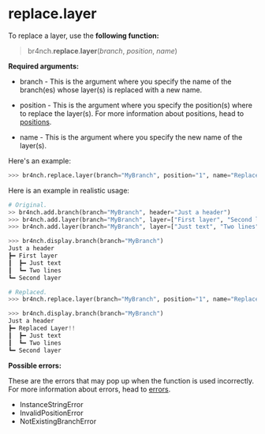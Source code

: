 # replace.layer

To replace a layer, use the **following function:**

> br4nch.**replace**.**layer**(*branch*, *position*, *name*)

**Required arguments:**

- branch - This is the argument where you specify the name of the branch(es) whose layer(s) is replaced with a new name.
- position - This is the argument where you specify the position(s) where to replace the layer(s). For more information about positions, head to [positions](../../guides/positions.md).

- name - This is the argument where you specify the new name of the layer(s).

Here's an example:

```python
>>> br4nch.replace.layer(branch="MyBranch", position="1", name="ReplacedLayer")
```

Here is an example in realistic usage:

```python
# Original.
>> br4nch.add.branch(branch="MyBranch", header="Just a header")
>>> br4nch.add.layer(branch="MyBranch", layer=["First layer", "Second layer"], position="0")
>>> br4nch.add.layer(branch="MyBranch", layer=["Just text", "Two lines"], position="1")

>>> br4nch.display.branch(branch="MyBranch")
Just a header
┣━ First layer
┃  ┣━ Just text
┃  ┗━ Two lines
┗━ Second layer

# Replaced.
>>> br4nch.replace.layer(branch="MyBranch", position="1", name="Replaced Layer!!")

>>> br4nch.display.branch(branch="MyBranch")
Just a header
┣━ Replaced Layer!!
┃  ┣━ Just text
┃  ┗━ Two lines
┗━ Second layer
```

**Possible errors:**

These are the errors that may pop up when the function is used incorrectly. For more information about errors, head to [errors](../../guides/errors.md).

- InstanceStringError
- InvalidPositionError
- NotExistingBranchError

